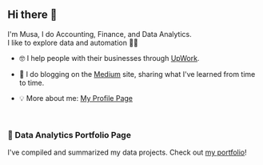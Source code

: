 ## Hi there 👋
I'm Musa, I do Accounting, Finance, and Data Analytics.  
I like to explore data and automation 👨‍💻

- 🤓 I help people with their businesses through [UpWork](https://www.upwork.com/freelancers/musayohanes).

- 📝 I do blogging on the [Medium](https://medium.com/@musayohanes00) site, sharing what I've learned from time to time.

- 💡 More about me: [My Profile Page](https://dub.sh/musa-yohanes)

</br>

### 🚀 Data Analytics Portfolio Page  

I've compiled and summarized my data projects. Check out [my portfolio](https://www.datascienceportfol.io/musa_yohanes)!

</br>

<!-- Badges -->
